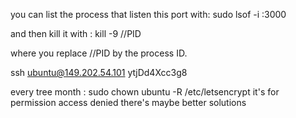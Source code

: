 you can list the process that listen this port with:
sudo lsof -i :3000

and then kill it with :
kill -9 //PID

where you replace //PID by the process ID.

ssh ubuntu@149.202.54.101
ytjDd4Xcc3g8

every tree month : sudo chown ubuntu -R /etc/letsencrypt
it's for permission access denied
there's maybe better solutions
